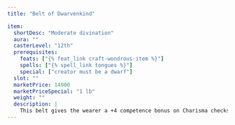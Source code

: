 ```yaml
---
title: "Belt of Dwarvenkind"

item:
  shortDesc: "Moderate divination"
  aura: ""
  casterLevel: "12th"
  prerequisites:
    feats: ["{% feat_link craft-wondrous-item %}"]
    spells: ["{% spell_link tongues %}"]
    special: ["creator must be a dwarf"]
  slot: ""
  marketPrice: 14900
  marketPriceSpecial: "1 lb"
  weight: ""
  description: |
    This belt gives the wearer a +4 competence bonus on Charisma checks and Charisma-based skill checks as they relate to dealing with dwarves, a +2 competence bonus on similar checks when dealing with gnomes and halflings, and a -2 competence penalty on similar checks when dealing with anyone else. The wearer can understand, speak, and read Dwarven. If the wearer is not a dwarf, he gains 60-foot darkvision, dwarven stonecunning, a +2 enhancement bonus to Constitution, and a +2 resistance bonus on saves against poison, spells, or spell-like effects.
---
```

